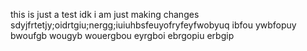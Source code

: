this is just a test
idk i am just making changes
sdyjfrtetjy;oidrtgiu;nergg;iuiuhbsfeuyofryfeyfwobyuq    ibfou   ywbfopuy    bwoufgb wougyb  wouergbou   eyrgboi ebrgopiu    erbgip